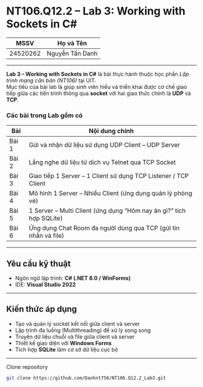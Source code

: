 # NT106.Q12.2 – Lab 3: Working with Sockets in C#

| MSSV | Họ và Tên |
|------|------------|
| 24520262 | Nguyễn Tấn Danh |

---

**Lab 3 – Working with Sockets in C#** là bài thực hành thuộc học phần *Lập trình mạng căn bản (NT106)* tại UIT.  
Mục tiêu của bài lab là giúp sinh viên hiểu và triển khai được cơ chế giao tiếp giữa các tiến trình thông qua **socket** với hai giao thức chính là **UDP** và **TCP**.

### Các bài trong Lab gồm có

| Bài | Nội dung chính |
|-----|----------------|
| Bài 1 | Gửi và nhận dữ liệu sử dụng UDP Client – UDP Server |
| Bài 2 | Lắng nghe dữ liệu từ dịch vụ Telnet qua TCP Socket |
| Bài 3 | Giao tiếp 1 Server – 1 Client sử dụng TCP Listener / TCP Client |
| Bài 4 | Mô hình 1 Server – Nhiều Client (ứng dụng quản lý phòng vé) |
| Bài 5 | 1 Server – Multi Client (ứng dụng “Hôm nay ăn gì?” tích hợp SQLite) |
| Bài 6 | Ứng dụng Chat Room đa người dùng qua TCP (gửi tin nhắn và file) |

---

## Yêu cầu kỹ thuật
- Ngôn ngữ lập trình: **C# (.NET 8.0 / WinForms)**
- IDE: **Visual Studio 2022**

---

## Kiến thức áp dụng
- Tạo và quản lý socket kết nối giữa client và server  
- Lập trình đa luồng (Multithreading) để xử lý song song  
- Truyền dữ liệu chuỗi và file giữa client và server  
- Thiết kế giao diện với **Windows Forms**  
- Tích hợp **SQLite** làm cơ sở dữ liệu cục bộ

---

Clone repository  
   ```bash
   git clone https://github.com/Danhnt756/NT106.Q12.2_Lab3.git
